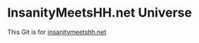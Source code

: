 # InsanityMeetsHH.net Universe

This Git is for [insanitymeetshh.net](http://www.insanitymeetshh.net)